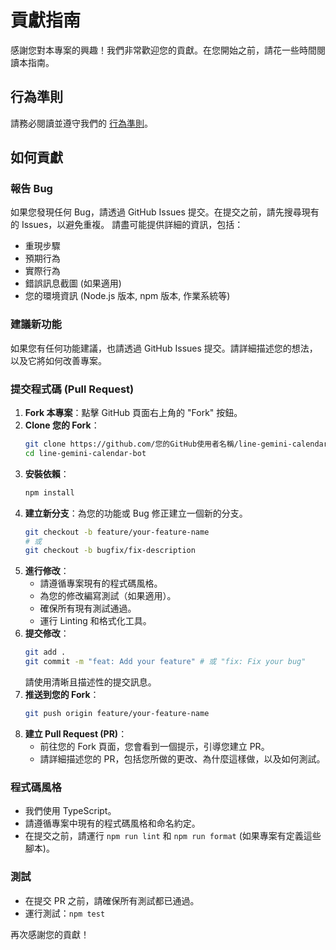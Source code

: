 # 貢獻指南

感謝您對本專案的興趣！我們非常歡迎您的貢獻。在您開始之前，請花一些時間閱讀本指南。

## 行為準則

請務必閱讀並遵守我們的 [行為準則](CODE_OF_CONDUCT.md)。

## 如何貢獻

### 報告 Bug

如果您發現任何 Bug，請透過 GitHub Issues 提交。在提交之前，請先搜尋現有的 Issues，以避免重複。
請盡可能提供詳細的資訊，包括：
*   重現步驟
*   預期行為
*   實際行為
*   錯誤訊息截圖 (如果適用)
*   您的環境資訊 (Node.js 版本, npm 版本, 作業系統等)

### 建議新功能

如果您有任何功能建議，也請透過 GitHub Issues 提交。請詳細描述您的想法，以及它將如何改善專案。

### 提交程式碼 (Pull Request)

1.  **Fork 本專案**：點擊 GitHub 頁面右上角的 "Fork" 按鈕。
2.  **Clone 您的 Fork**：
    ```bash
    git clone https://github.com/您的GitHub使用者名稱/line-gemini-calendar-bot.git
    cd line-gemini-calendar-bot
    ```
3.  **安裝依賴**：
    ```bash
    npm install
    ```
4.  **建立新分支**：為您的功能或 Bug 修正建立一個新的分支。
    ```bash
    git checkout -b feature/your-feature-name
    # 或
    git checkout -b bugfix/fix-description
    ```
5.  **進行修改**：
    *   請遵循專案現有的程式碼風格。
    *   為您的修改編寫測試（如果適用）。
    *   確保所有現有測試通過。
    *   運行 Linting 和格式化工具。
6.  **提交修改**：
    ```bash
    git add .
    git commit -m "feat: Add your feature" # 或 "fix: Fix your bug"
    ```
    請使用清晰且描述性的提交訊息。
7.  **推送到您的 Fork**：
    ```bash
    git push origin feature/your-feature-name
    ```
8.  **建立 Pull Request (PR)**：
    *   前往您的 Fork 頁面，您會看到一個提示，引導您建立 PR。
    *   請詳細描述您的 PR，包括您所做的更改、為什麼這樣做，以及如何測試。

### 程式碼風格

*   我們使用 TypeScript。
*   請遵循專案中現有的程式碼風格和命名約定。
*   在提交之前，請運行 `npm run lint` 和 `npm run format` (如果專案有定義這些腳本)。

### 測試

*   在提交 PR 之前，請確保所有測試都已通過。
*   運行測試：`npm test`

再次感謝您的貢獻！
